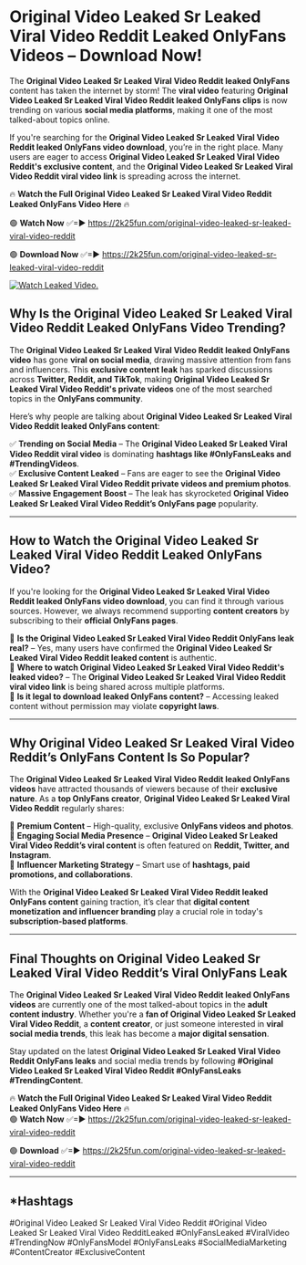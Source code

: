 # Original Video Leaked Sr Leaked Viral Video Reddit Leaked OnlyFans Videos – Download Now!

The **Original Video Leaked Sr Leaked Viral Video Reddit leaked OnlyFans** content has taken the internet by storm! The **viral video** featuring **Original Video Leaked Sr Leaked Viral Video Reddit leaked OnlyFans clips** is now trending on various **social media platforms**, making it one of the most talked-about topics online.  

If you're searching for the **Original Video Leaked Sr Leaked Viral Video Reddit leaked OnlyFans video download**, you’re in the right place. Many users are eager to access **Original Video Leaked Sr Leaked Viral Video Reddit's exclusive content**, and the **Original Video Leaked Sr Leaked Viral Video Reddit viral video link** is spreading across the internet.  

🔥 **Watch the Full Original Video Leaked Sr Leaked Viral Video Reddit Leaked OnlyFans Video Here** 🔥  

🟢 **Watch Now** ✅=► https://2k25fun.com/original-video-leaked-sr-leaked-viral-video-reddit

🟢 **Download Now** ✅=► https://2k25fun.com/original-video-leaked-sr-leaked-viral-video-reddit

[![Watch Leaked Video.](https://miro.medium.com/v2/resize:fit:828/format:webp/1*cilzJN44JGOrTw9NJCrNHA.gif "Watch Leaked Video")](https://2k25fun.com/original-video-leaked-sr-leaked-viral-video-reddit)

## **Why Is the Original Video Leaked Sr Leaked Viral Video Reddit Leaked OnlyFans Video Trending?**  

The **Original Video Leaked Sr Leaked Viral Video Reddit leaked OnlyFans video** has gone **viral on social media**, drawing massive attention from fans and influencers. This **exclusive content leak** has sparked discussions across **Twitter, Reddit, and TikTok**, making **Original Video Leaked Sr Leaked Viral Video Reddit's private videos** one of the most searched topics in the **OnlyFans community**.  

Here’s why people are talking about **Original Video Leaked Sr Leaked Viral Video Reddit leaked OnlyFans content**:  

✅ **Trending on Social Media** – The **Original Video Leaked Sr Leaked Viral Video Reddit viral video** is dominating **hashtags like #OnlyFansLeaks and #TrendingVideos**.  
✅ **Exclusive Content Leaked** – Fans are eager to see the **Original Video Leaked Sr Leaked Viral Video Reddit private videos and premium photos**.  
✅ **Massive Engagement Boost** – The leak has skyrocketed **Original Video Leaked Sr Leaked Viral Video Reddit’s OnlyFans page** popularity.  

---

## **How to Watch the Original Video Leaked Sr Leaked Viral Video Reddit Leaked OnlyFans Video?**  

If you're looking for the **Original Video Leaked Sr Leaked Viral Video Reddit leaked OnlyFans video download**, you can find it through various sources. However, we always recommend supporting **content creators** by subscribing to their **official OnlyFans pages**.  

🔹 **Is the Original Video Leaked Sr Leaked Viral Video Reddit OnlyFans leak real?** – Yes, many users have confirmed the **Original Video Leaked Sr Leaked Viral Video Reddit leaked content** is authentic.  
🔹 **Where to watch Original Video Leaked Sr Leaked Viral Video Reddit's leaked video?** – The **Original Video Leaked Sr Leaked Viral Video Reddit viral video link** is being shared across multiple platforms.  
🔹 **Is it legal to download leaked OnlyFans content?** – Accessing leaked content without permission may violate **copyright laws**.  

---

## **Why Original Video Leaked Sr Leaked Viral Video Reddit’s OnlyFans Content Is So Popular?**  

The **Original Video Leaked Sr Leaked Viral Video Reddit leaked OnlyFans videos** have attracted thousands of viewers because of their **exclusive nature**. As a **top OnlyFans creator**, **Original Video Leaked Sr Leaked Viral Video Reddit** regularly shares:  

📌 **Premium Content** – High-quality, exclusive **OnlyFans videos and photos**.  
📌 **Engaging Social Media Presence** – **Original Video Leaked Sr Leaked Viral Video Reddit’s viral content** is often featured on **Reddit, Twitter, and Instagram**.  
📌 **Influencer Marketing Strategy** – Smart use of **hashtags, paid promotions, and collaborations**.  

With the **Original Video Leaked Sr Leaked Viral Video Reddit leaked OnlyFans content** gaining traction, it’s clear that **digital content monetization and influencer branding** play a crucial role in today's **subscription-based platforms**.  

---

## **Final Thoughts on Original Video Leaked Sr Leaked Viral Video Reddit’s Viral OnlyFans Leak**  

The **Original Video Leaked Sr Leaked Viral Video Reddit leaked OnlyFans videos** are currently one of the most talked-about topics in the **adult content industry**. Whether you're a **fan of Original Video Leaked Sr Leaked Viral Video Reddit**, a **content creator**, or just someone interested in **viral social media trends**, this leak has become a **major digital sensation**.  

Stay updated on the latest **Original Video Leaked Sr Leaked Viral Video Reddit OnlyFans leaks** and social media trends by following **#Original Video Leaked Sr Leaked Viral Video Reddit #OnlyFansLeaks #TrendingContent**.  

🔥 **Watch the Full Original Video Leaked Sr Leaked Viral Video Reddit Leaked OnlyFans Video Here** 🔥  
🟢 **Watch Now** ✅=► https://2k25fun.com/original-video-leaked-sr-leaked-viral-video-reddit

🟢 **Download** ✅=► https://2k25fun.com/original-video-leaked-sr-leaked-viral-video-reddit

---

## *Hashtags
#Original Video Leaked Sr Leaked Viral Video Reddit #Original Video Leaked Sr Leaked Viral Video RedditLeaked #OnlyFansLeaked #ViralVideo #TrendingNow #OnlyFansModel #OnlyFansLeaks #SocialMediaMarketing #ContentCreator #ExclusiveContent  